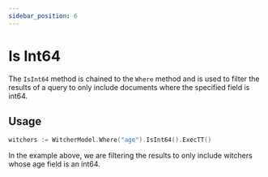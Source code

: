 ```yaml
---
sidebar_position: 6
---
```


# Is Int64

The `IsInt64` method is chained to the `Where` method and is used to filter the results of a query to only include documents where the specified field is int64.

## Usage

```go
witchers := WitcherModel.Where("age").IsInt64().ExecTT()
```

In the example above, we are filtering the results to only include witchers whose age field is an int64.
